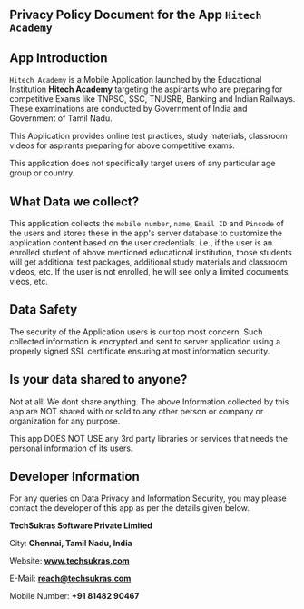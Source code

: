 ## Privacy Policy Document for the App `Hitech Academy`


App Introduction
----------------

`Hitech Academy` is a Mobile Application launched by the Educational Institution **Hitech Academy** targeting the aspirants who are preparing for competitive Exams like TNPSC, SSC, TNUSRB, Banking and Indian Railways. These examinations are conducted by Government of India and Government of Tamil Nadu.

This Application provides online test practices, study materials, classroom videos for aspirants preparing for above competitive exams.

This application does not specifically target users of any particular age group or country.


What Data we collect?
---------------------

This application collects the `mobile number`, `name`, `Email ID` and `Pincode` of the users and stores these in the app's server database to customize the application content based on the user credentials. i.e., if the user is an enrolled student of above mentioned educational institution, those students will get additional test packages, additional study materials and classroom videos, etc. If the user is not enrolled, he will see only a limited documents, vieos, etc.

Data Safety
-----------

The security of the Application users is our top most concern. Such collected information is encrypted and sent to server application using a properly signed SSL certificate ensuring at most information security.

Is your data shared to anyone?
------------------------------

Not at all! We dont share anything. The above Information collected by this app are NOT shared with or sold to any other person or company or organization for any purpose.

This app DOES NOT USE any 3rd party libraries or services that needs the personal information of its users.

Developer Information
---------------------

For any queries on Data Privacy and Information Security, you may please contact the developer of this app as per the details given below.

**TechSukras Software Private Limited**

City: **Chennai, Tamil Nadu, India**

Website: **www.techsukras.com**

E-Mail: **reach@techsukras.com**

Mobile Number: **+91 81482 90467**

